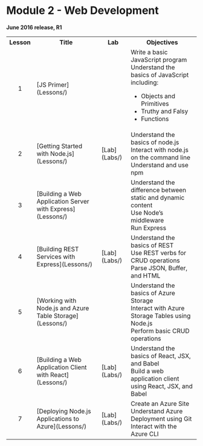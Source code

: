 <html lang="en">
   <head>
      <meta charset="utf-8">
      <meta http-equiv="X-UA-Compatible" content="IE=edge">
      <meta name="viewport" content="width=device-width, initial-scale=1">
	    <link rel="stylesheet" href="style.css">
   </head>
   <body id="home">
      <div class="container">
         <div class="jumbotron">
            <h1>Module 2 - Web Development</h1>
            <p><b>June 2016 release, R1</b>
         </div>
      </div>
      <div class="panel-body">
               <table class="table table-bordered table-hover">
                  <col>
                  <col>
                  <col>
                  <tr>
                     <th>Lesson</th>
                     <th align="center">Title</th>
                     <th>Lab</th>
                     <th>Objectives</th>
                  </tr>
                  <tr>
                     <td align="center">1</td>
                     <td>[JS Primer](Lessons/)</td>
                     <td></td>
                     <td>
                         Write a basic JavaScript program<br>
                         Understand the basics of JavaScript including:<br>
                        <ul>
                           <li>Objects and Primitives<br>
                           <li>Truthy and Falsy<br>
                           <li>Functions
                        </ul>
                     </td>
                  </tr>
                  <tr>
                     <td align="center">2</td>
                     <td>[Getting Started with Node.js](Lessons/)</td>
                     <td>[Lab](Labs/)</td>
                     <td>Understand the basics of node.js<br>
                         Interact with node.js on the command line<br>
                         Understand and use npm
                     </td>
                  </tr>
                  <tr>
                     <td align="center">3</td>
                     <td>[Building a Web Application Server with Express](Lessons/)</td>
                     <td></td>
                     <td>Understand the difference between static and dynamic content<br>
                         Use Node’s middleware<br>
                         Run Express
                     </td>
                  </tr>
                  <tr>
                     <td align="center">4</td>
                     <td>[Building REST Services with Express](Lessons/)</td>
                     <td>[Lab](Labs/)</td>
                     <td>Understand the basics of REST<br>
                         Use REST verbs for CRUD operations<br>
                         Parse JSON, Buffer, and HTML
                     </td>
                  </tr>
                  <tr>
                     <td align="center">5</td>
                     <td>[Working with Node.js and Azure Table Storage](Lessons/)</td>
                     <td></td>
                     <td>Understand the basics of Azure Storage<br>
                         Interact with Azure Storage Tables using Node.js<br>
                         Perform basic CRUD operations
                     </td>
                  </tr>
                  <tr>
                     <td align="center">6</td>
                     <td>[Building a Web Application Client with React](Lessons/)</td>
                     <td>[Lab](Labs/)</td>
                     <td>Understand the basics of React, JSX, and Babel<br>
                         Build a web application client using React, JSX, and Babel
                     </td>
                  </tr>
                  <tr>
                     <td align="center">7</td>
                     <td>[Deploying Node.js Applications to Azure](Lessons/)</td>
                     <td>[Lab](Labs/)</td>
                     <td>
                        Create an Azure Site<br>
                        Understand Azure Deployment using Git<br>
                        Interact with the Azure CLI 
                     </td>
                  </tr>
            </table>
        </div>
     </body>
</html>
